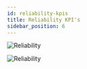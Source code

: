 ```yaml
---
id: reliability-kpis
title: Reliability KPI's
sidebar_position: 6
---
```


![Reliability](/img/reliability-1.png)

![Reliability](/img/reliability-2.png)
